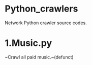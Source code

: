 # Python_crawlers
Network Python crawler source codes.
# 1.Music.py
~Crawl all paid music.~(defunct)
